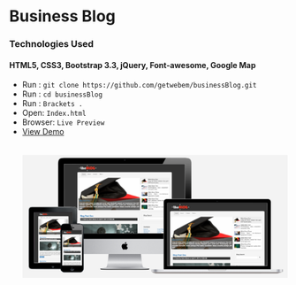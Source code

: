 # Business Blog
### Technologies Used
#### HTML5, CSS3, Bootstrap 3.3, jQuery, Font-awesome, Google Map
 - Run :  `git clone https://github.com/getwebem/businessBlog.git`
 - Run :  `cd businessBlog`
 - Run :  `Brackets .`
 - Open:  `Index.html`
 - Browser:  `Live Preview`  
 - [View Demo](http://getwebem.com/businessBlog/)  
<br/><br/>
![pic1](https://raw.githubusercontent.com/getwebem/README/master/businessBlog/Screen%20Shot%202017-08-07%20at%2021.04.22.png)
<br/><br/>
